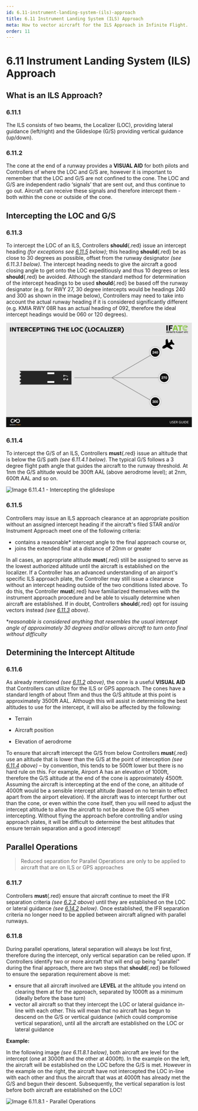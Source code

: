 ```yaml
---
id: 6.11-instrument-landing-system-(ils)-approach
title: 6.11 Instrument Landing System (ILS) Approach
meta: How to vector aircraft for the ILS Approach in Infinite Flight.
order: 11
---
```


# 6.11  Instrument Landing System (ILS) Approach

 

## What is an ILS Approach?

### 6.11.1    

The ILS consists of two beams, the Localizer (LOC), providing lateral guidance (left/right) and the Glideslope (G/S) providing vertical guidance (up/down).



### 6.11.2  

The cone at the end of a runway provides a **VISUAL AID** for both pilots and Controllers of where the LOC and G/S are, however it is important to remember that the LOC and G/S are not confined to the cone. The LOC and G/S are independent radio ‘signals’ that are sent out, and thus continue to go out. Aircraft can receive these signals and therefore intercept them - both within the cone or outside of the cone.

 

## Intercepting the LOC and G/S

### 6.11.3   

To intercept the LOC of an ILS, Controllers **should**{.red} issue an intercept heading *(for exceptions see [6.11.5](/guide/atc-manual/6.-radar/6.11-instrument-landing-system-(ils)-approach#6.11.5) below)*; this heading **should**{.red} be as close to 30 degrees as possible, offset from the runway designator *(see 6.11.3.1 below)*. The intercept heading needs to give the aircraft a good closing angle to get onto the LOC expeditiously and thus 10 degrees or less **should**{.red} be avoided. Although the standard method for determination of the intercept headings to be used **should**{.red} be based off the runway designator (e.g. for RWY 27, 30 degree intercepts would be headings 240 and 300 as shown in the image below), Controllers may need to take into account the actual runway heading if it is considered significantly different (e.g. KMIA RWY 08R has an actual heading of 092, therefore the ideal intercept headings would be 060 or 120 degrees). 



![Image 6.11.3.1 - Intercepting the localizer](_images/manual/graphics/atc-intercept-loc-v2.jpeg)



### 6.11.4    

To intercept the G/S of an ILS, Controllers **must**{.red} issue an altitude that is below the G/S path *(see 6.11.4.1 below).* The typical G/S follows a 3 degree flight path angle that guides the aircraft to the runway threshold. At 1nm the G/S altitude would be 300ft AAL (above aerodrome level); at 2nm, 600ft AAL and so on. 



![Image 6.11.4.1 - Intercepting the glideslope](_images/manual/graphics/atc-intercept-gs.jpg)



### 6.11.5

Controllers may issue an ILS approach clearance at an appropriate position without an assigned intercept heading if the aircraft's filed STAR and/or Instrument Approach meet one of the following criteria:



- contains a reasonable* intercept angle to the final approach course or,
- joins the extended final at a distance of 20nm or greater



In all cases, an appropriate altitude **must**{.red} still be assigned to serve as the lowest authorized altitude until the aircraft is established on the localizer. If a Controller has an advanced understanding of an airport's specific ILS approach plate, the Controller may still issue a clearance without an intercept heading outside of the two conditions listed above. To do this, the Controller **must**{.red} have familiarized themselves with the instrument approach procedure and be able to visually determine when aircraft are established. If in doubt, Controllers **should**{.red} opt for issuing vectors instead *(see [6.11.3](/guide/atc-manual/6.-radar/6.11-instrument-landing-system-(ils)-approach#6.11.3) above)*.



**reasonable is considered anything that resembles the usual intercept angle of approximately 30 degrees and/or allows aircraft to turn onto final without difficulty*



## Determining the Intercept Altitude

### 6.11.6  

As already mentioned *(see [6.11.2](/guide/atc-manual/6.-radar/6.11-instrument-landing-system-(ils)-approach#6.11.2) above)*, the cone is a useful **VISUAL AID** that Controllers can utilize for the ILS or GPS approach. The cones have a standard length of about 11nm and thus the G/S altitude at this point is approximately 3500ft AAL. Although this will assist in determining the best altitudes to use for the intercept, it will also be affected by the following:

 

 -    Terrain

 -    Aircraft position

 -    Elevation of aerodrome

 

To ensure that aircraft intercept the G/S from below Controllers **must**{.red} use an altitude that is lower than the G/S at the point of interception *(see [6.11.4](/guide/atc-manual/6.-radar/6.11-instrument-landing-system-(ils)-approach#6.11.4) above)* – by convention, this tends to be 500ft lower but there is no hard rule on this. For example, Airport A has an elevation of 1000ft, therefore the G/S altitude at the end of the cone is approximately 4500ft. Assuming the aircraft is intercepting at the end of the cone, an altitude of 4000ft would be a sensible intercept altitude (based on no terrain to effect apart from the airport elevation). If the aircraft was to intercept further out than the cone, or even within the cone itself, then you will need to adjust the intercept altitude to allow the aircraft to not be above the G/S when intercepting. Without flying the approach before controlling and/or using approach plates, it will be difficult to determine the best altitudes that ensure terrain separation and a good intercept!



## Parallel Operations



> Reduced separation for Parallel Operations are only to be applied to aircraft that are on ILS or GPS approaches



### 6.11.7

Controllers **must**{.red} ensure that aircraft continue to meet the IFR separation criteria *(see [6.2.2](/guide/atc-manual/6.-radar/6.2-separation#6.2.2) above)* until they are established on the LOC or lateral guidance *(see [6.14.2](/guide/atc-manual/6.-radar/6.14-handover-to-towerunicom#6.14.2) below)*. Once established, the IFR separation criteria no longer need to be applied between aircraft aligned with parallel runways.



### 6.11.8

During parallel operations, lateral separation will always be lost first, therefore during the intercept, only vertical separation can be relied upon. If Controllers identify two or more aircraft that will end up being "parallel" during the final approach, there are two steps that **should**{.red} be followed to ensure the separation requirement above is met:

- ensure that all aircraft involved are **LEVEL** at the altitude you intend on clearing them at for the approach, separated by 1000ft as a minimum (ideally before the base turn)
- vector all aircraft so that they intercept the LOC or lateral guidance in-line with each other. This will mean that no aircraft has begun to descend on the G/S or vertical guidance (which could compromise vertical separation), until all the aircraft are established on the LOC or lateral guidance



**Example:**

In the following image *(see 6.11.8.1 below)*, both aircraft are level for the intercept (one at 3000ft and the other at 4000ft). In the example on the left, the aircraft will be established on the LOC before the G/S is met. However in the example on the right, the aircraft have not intercepted the LOC in-line with each other and thus the aircraft that was at 4000ft has already met the G/S and begun their descent. Subsequently, the vertical separation is lost before both aircraft are established on the LOC!

![Image 6.11.8.1 - Parallel Operations](_images/manual/graphics/atc-parallel-ops.jpg)

